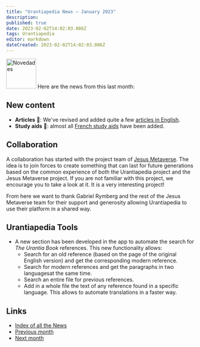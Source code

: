 ```yaml
---
title: "Urantiapedia News — January 2023"
description: 
published: true
date: 2023-02-02T14:02:03.086Z
tags: Urantiapedia
editor: markdown
dateCreated: 2023-02-02T14:02:03.086Z
---
```


<img src="/_assets/svg/icon-news.svg" alt="Novedades" style="width: 80px;"> Here are the news from this last month:


## New content

- **Articles** :page_with_curl:: We've revised and added quite a few [articles in English](/en/index/articles).
- **Study aids** :notebook:: almost all [French study aids](/fr/index/study_aids) have been added.

## Collaboration

A collaboration has started with the project team of [Jesus Metaverse](https://jesusmetaverse.org/). The idea is to join forces to create something that can last for future generations based on the common experience of both the Urantiapedia project and the Jesus Metaverse project. If you are not familiar with this project, we encourage you to take a look at it. It is a very interesting project!

From here we want to thank Gabriel Rymberg and the rest of the Jesus Metaverse team for their support and generosity allowing Urantiapedia to use their platform in a shared way.

## Urantiapedia Tools

- A new section has been developed in the app to automate the search for _The Urantia Book_ references. This new functionality allows:
    - Search for an old reference (based on the page of the original English version) and get the corresponding modern reference.
    - Search for modern references and get the paragraphs in two languages ​​at the same time.
    - Search an entire file for previous references.
    - Add in a whole file the text of any reference found in a specific language. This allows to automate translations in a faster way.

## Links

- [Index of all the News](/en/news)
- [Previous month](/en/news/2022/12)
- [Next month](/en/news/2023/02)